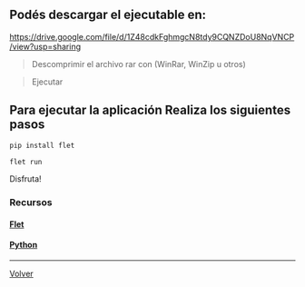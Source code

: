 ## Podés descargar el ejecutable en:

  https://drive.google.com/file/d/1Z48cdkFghmgcN8tdy9CQNZDoU8NqVNCP/view?usp=sharing

  > Descomprimir el archivo rar con (WinRar, WinZip u otros)

  > Ejecutar

## Para ejecutar la aplicación Realiza los siguientes pasos

```bash
pip install flet
```

```bash
flet run
```

Disfruta!

### Recursos

#### [Flet](https://flet.dev/docs/)

#### [Python](https://docs.python.org/3/)

---
[Volver](../../README.md)

